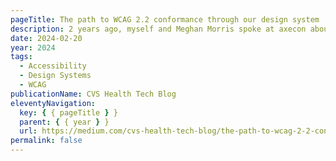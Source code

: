 ```yaml
---
pageTitle: The path to WCAG 2.2 conformance through our design system
description: 2 years ago, myself and Meghan Morris spoke at axecon about some of the mistakes we made trying to make design systems accessible. Although I'm not speaking this year, I wanted to share with you a new blog post to celebrate our progress and encourage you to use your design system as a vessel to go above the minimum requirements to create scalable and accessible experiences.
date: 2024-02-20
year: 2024
tags:
  - Accessibility
  - Design Systems
  - WCAG
publicationName: CVS Health Tech Blog
eleventyNavigation:
  key: { { pageTitle } }
  parent: { { year } }
  url: https://medium.com/cvs-health-tech-blog/the-path-to-wcag-2-2-conformance-through-our-design-system-59913a8bf876
permalink: false
---
```

